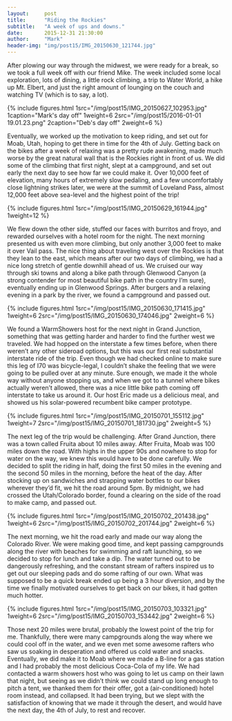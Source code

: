 ```yaml
---
layout:     post
title:      "Riding the Rockies"
subtitle:   "A week of ups and downs."
date:       2015-12-31 21:30:00
author:     "Mark"
header-img: "img/post15/IMG_20150630_121744.jpg"
---
```


After plowing our way through the midwest, we were ready for a break, so we took a full week off with our friend Mike. The week included some local exploration, lots of dining, a little rock climbing, a trip to Water World, a hike up Mt. Elbert, and just the right amount of lounging on the couch and watching TV (which is to say, a lot).

{% include figures.html 1src="/img/post15/IMG_20150627_102953.jpg" 1caption="Mark's day off" 1weight=6 2src="/img/post15/2016-01-01 19.01.23.png" 2caption="Deb's day off" 2weight=6 %}

Eventually, we worked up the motivation to keep riding, and set out for Moab, Utah, hoping to get there in time for the 4th of July. Getting back on the bikes after a week of relaxing was a pretty rude awakening, made much worse by the great natural wall that is the Rockies right in front of us. We did some of the climbing that first night, slept at a campground, and set out early the next day to see how far we could make it. Over 10,000 feet of elevation, many hours of extremely slow pedaling, and a few uncomfortably close lightning strikes later, we were at the summit of Loveland Pass, almost 12,000 feet above sea-level and the highest point of the trip!

{% include figures.html 1src="/img/post15/IMG_20150629_161944.jpg" 1weight=12 %}


We flew down the other side, stuffed our faces with burritos and froyo, and rewarded ourselves with a hotel room for the night. The next morning presented us with even more climbing, but only another 3,000 feet to make it over Vail pass. The nice thing about traveling west over the Rockies is that they lean to the east, which means after our two days of climbing, we had a nice long stretch of gentle downhill ahead of us. We cruised our way through ski towns and along a bike path through Glenwood Canyon (a strong contender for most beautiful bike path in the country I’m sure), eventually ending up in Glenwood Springs. After burgers and a relaxing evening in a park by the river, we found a campground and passed out.

{% include figures.html 1src="/img/post15/IMG_20150630_171415.jpg" 1weight=6 2src="/img/post15/IMG_20150630_174046.jpg" 2weight=6 %}

We found a WarmShowers host for the next night in Grand Junction, something that was getting harder and harder to find the further west we traveled. We had hopped on the interstate a few times before, when there weren’t any other sideroad options, but this was our first real substantial interstate ride of the trip. Even though we had checked online to make sure this leg of I70 was bicycle-legal, I couldn’t shake the feeling that we were going to be pulled over at any minute. Sure enough, we made it the whole way without anyone stopping us, and when we got to a tunnel where bikes actually weren’t allowed, there was a nice little bike path coming off interstate to take us around it. Our host Eric made us a delicious meal, and showed us his solar-powered recumbent bike camper prototype.

{% include figures.html 1src="/img/post15/IMG_20150701_155112.jpg" 1weight=7 2src="/img/post15/IMG_20150701_181730.jpg" 2weight=5 %}

The next leg of the trip would be challenging. After Grand Junction, there was a town called Fruita about 10 miles away. After Fruita, Moab was 100 miles down the road. With highs in the upper 90s and nowhere to stop for water on the way, we knew this would have to be done carefully. We decided to split the riding in half, doing the first 50 miles in the evening and the second 50 miles in the morning, before the heat of the day. After stocking up on sandwiches and strapping water bottles to our bikes wherever they’d fit, we hit the road around 5pm. By midnight, we had crossed the Utah/Colorado border, found a clearing on the side of the road to make camp, and passed out.

{% include figures.html 1src="/img/post15/IMG_20150702_201438.jpg" 1weight=6 2src="/img/post15/IMG_20150702_201744.jpg" 2weight=6 %}

The next morning, we hit the road early and made our way along the Colorado River. We were making good time, and kept passing campgrounds along the river with beaches for swimming and raft launching, so we decided to stop for lunch and take a dip. The water turned out to be dangerously refreshing, and the constant stream of rafters inspired us to get out our sleeping pads and do some rafting of our own. What was supposed to be a quick break ended up being a 3 hour diversion, and by the time we finally motivated ourselves to get back on our bikes, it had gotten much hotter.

{% include figures.html 1src="/img/post15/IMG_20150703_103321.jpg" 1weight=6 2src="/img/post15/IMG_20150703_153442.jpg" 2weight=6 %}

Those next 20 miles were brutal, probably the lowest point of the trip for me. Thankfully, there were many campgrounds along the way where we could cool off in the water, and we even met some awesome rafters who saw us soaking in desperation and offered us cold water and snacks. Eventually, we did make it to Moab where we made a B-line for a gas station and I had probably the most delicious Coca-Cola of my life. We had contacted a warm showers host who was going to let us camp on their lawn that night, but seeing as we didn’t think we could stand up long enough to pitch a tent, we thanked them for their offer, got a (air-conditioned) hotel room instead, and collapsed. It had been trying, but we slept with the satisfaction of knowing that we made it through the desert, and would have the next day, the 4th of July, to rest and recover.
